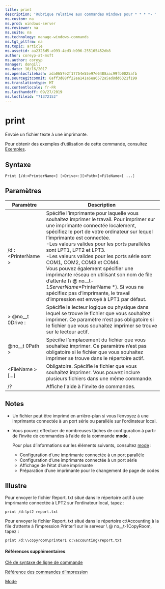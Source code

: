 ```yaml
---
title: print
description: 'Rubrique relative aux commandes Windows pour * * * *- '
ms.custom: na
ms.prod: windows-server
ms.reviewer: na
ms.suite: na
ms.technology: manage-windows-commands
ms.tgt_pltfrm: na
ms.topic: article
ms.assetid: aa2325d5-a993-4ed3-b996-255165452db8
author: coreyp-at-msft
ms.author: coreyp
manager: dongill
ms.date: 10/16/2017
ms.openlocfilehash: ada0657e2f17754e55e97e6488aac99fb0025afb
ms.sourcegitcommit: 6aff3d88ff22ea141a6ea6572a5ad8dd6321f199
ms.translationtype: MT
ms.contentlocale: fr-FR
ms.lasthandoff: 09/27/2019
ms.locfileid: "71372152"
---
```

# <a name="print"></a>print



Envoie un fichier texte à une imprimante.

Pour obtenir des exemples d’utilisation de cette commande, consultez [Exemples](#BKMK_examples).

## <a name="syntax"></a>Syntaxe

```
Print [/d:<PrinterName>] [<Drive>:][<Path>]<FileName>[ ...]
```

## <a name="parameters"></a>Paramètres

|Paramètre|Description|
|---------|-----------|
|/d : \<PrinterName >|Spécifie l’imprimante pour laquelle vous souhaitez imprimer le travail. Pour imprimer sur une imprimante connectée localement, spécifiez le port de votre ordinateur sur lequel l’imprimante est connectée.</br>-Les valeurs valides pour les ports parallèles sont LPT1, LPT2 et LPT3.</br>-Les valeurs valides pour les ports série sont COM1, COM2, COM3 et COM4.</br>Vous pouvez également spécifier une imprimante réseau en utilisant son nom de file d’attente (\\ @ no__t-1*ServerName*\*PrinterName *). Si vous ne spécifiez pas d’imprimante, le travail d’impression est envoyé à LPT1 par défaut.|
|> @no__t 0Drive :|Spécifie le lecteur logique ou physique dans lequel se trouve le fichier que vous souhaitez imprimer. Ce paramètre n’est pas obligatoire si le fichier que vous souhaitez imprimer se trouve sur le lecteur actif.|
|@no__t 0Path >|Spécifie l’emplacement du fichier que vous souhaitez imprimer. Ce paramètre n’est pas obligatoire si le fichier que vous souhaitez imprimer se trouve dans le répertoire actif.|
|\<FileName > [...]|Obligatoire. Spécifie le fichier que vous souhaitez imprimer. Vous pouvez inclure plusieurs fichiers dans une même commande.|
|/?|Affiche l'aide à l'invite de commandes.|

## <a name="remarks"></a>Notes

-   Un fichier peut être imprimé en arrière-plan si vous l’envoyez à une imprimante connectée à un port série ou parallèle sur l’ordinateur local.
-   Vous pouvez effectuer de nombreuses tâches de configuration à partir de l’invite de commandes à l’aide de la commande **mode** .

    Pour plus d’informations sur les éléments suivants, consultez [mode](mode.md) :  
    -   Configuration d’une imprimante connectée à un port parallèle
    -   Configuration d’une imprimante connectée à un port série
    -   Affichage de l’état d’une imprimante
    -   Préparation d’une imprimante pour le changement de page de codes

## <a name="BKMK_examples"></a>Illustre

Pour envoyer le fichier Report. txt situé dans le répertoire actif à une imprimante connectée à LPT2 sur l’ordinateur local, tapez :
```
print /d:lpt2 report.txt
```
Pour envoyer le fichier Report. txt situé dans le répertoire c:\Accounting à la file d’attente à l’impression Printer1 sur le serveur \\ @ no__t-1CopyRoom, tapez :
```
print /d:\\copyroom\printer1 c:\accounting\report.txt 
```

#### <a name="additional-references"></a>Références supplémentaires

[Clé de syntaxe de ligne de commande](command-line-syntax-key.md)

[Référence des commandes d’impression](print-command-reference.md)

[Mode](mode.md)